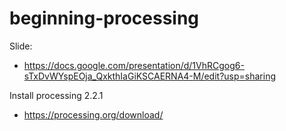 # beginning-processing

Slide: 
  * https://docs.google.com/presentation/d/1VhRCgog6-sTxDvWYspEOja_QxkthIaGiKSCAERNA4-M/edit?usp=sharing

Install processing 2.2.1
  * https://processing.org/download/
